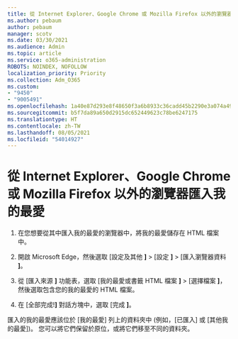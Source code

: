 ```yaml
---
title: 從 Internet Explorer、Google Chrome 或 Mozilla Firefox 以外的瀏覽器匯入我的最愛
ms.author: pebaum
author: pebaum
manager: scotv
ms.date: 03/30/2021
ms.audience: Admin
ms.topic: article
ms.service: o365-administration
ROBOTS: NOINDEX, NOFOLLOW
localization_priority: Priority
ms.collection: Adm_O365
ms.custom:
- "9450"
- "9005491"
ms.openlocfilehash: 1a40e87d293e8f48650f3a6b8933c36cadd45b2290e3a074a499c964a274d59b
ms.sourcegitcommit: b5f7da89a650d2915dc652449623c78be6247175
ms.translationtype: HT
ms.contentlocale: zh-TW
ms.lasthandoff: 08/05/2021
ms.locfileid: "54014927"
---
```

# <a name="import-favorites-from-a-browser-other-than-internet-explorer-google-chrome-or-mozilla-firefox"></a>從 Internet Explorer、Google Chrome 或 Mozilla Firefox 以外的瀏覽器匯入我的最愛

1. 在您想要從其中匯入我的最愛的瀏覽器中，將我的最愛儲存在 HTML 檔案中。

1. 開啟 Microsoft Edge，然後選取 [設定及其他 **]**  >  [設定 **]**  >  [匯入瀏覽器資料 **]**。

1. 從 [匯入來源 **]** 功能表，選取 [我的最愛或書籤 HTML 檔案 **]**  >  [選擇檔案 **]**，然後選取包含您的我的最愛的 HTML 檔案。

1. 在 [全部完成!**]** 對話方塊中，選取 [完成 **]**。

匯入的我的最愛應該位於 [我的最愛] 列上的資料夾中 (例如，[已匯入] 或 [其他我的最愛])。 您可以將它們保留於原位，或將它們移至不同的資料夾。
